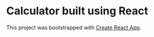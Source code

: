 # Calculator built using React

This project was bootstrapped with [Create React App](https://github.com/facebook/create-react-app).

